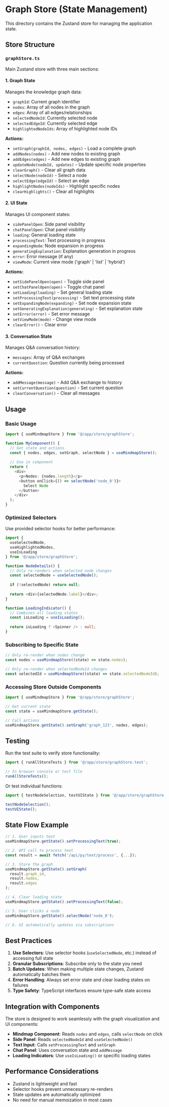 # Graph Store (State Management)

This directory contains the Zustand store for managing the application state.

## Store Structure

### `graphStore.ts`

Main Zustand store with three main sections:

#### 1. Graph State
Manages the knowledge graph data:
- `graphId`: Current graph identifier
- `nodes`: Array of all nodes in the graph
- `edges`: Array of all edges/relationships
- `selectedNodeId`: Currently selected node
- `selectedEdgeId`: Currently selected edge
- `highlightedNodeIds`: Array of highlighted node IDs

**Actions:**
- `setGraph(graphId, nodes, edges)` - Load a complete graph
- `addNodes(nodes)` - Add new nodes to existing graph
- `addEdges(edges)` - Add new edges to existing graph
- `updateNode(nodeId, updates)` - Update specific node properties
- `clearGraph()` - Clear all graph data
- `selectNode(nodeId)` - Select a node
- `selectEdge(edgeId)` - Select an edge
- `highlightNodes(nodeIds)` - Highlight specific nodes
- `clearHighlights()` - Clear all highlights

#### 2. UI State
Manages UI component states:
- `sidePanelOpen`: Side panel visibility
- `chatPanelOpen`: Chat panel visibility
- `loading`: General loading state
- `processingText`: Text processing in progress
- `expandingNode`: Node expansion in progress
- `generatingExplanation`: Explanation generation in progress
- `error`: Error message (if any)
- `viewMode`: Current view mode ('graph' | 'list' | 'hybrid')

**Actions:**
- `setSidePanelOpen(open)` - Toggle side panel
- `setChatPanelOpen(open)` - Toggle chat panel
- `setLoading(loading)` - Set general loading state
- `setProcessingText(processing)` - Set text processing state
- `setExpandingNode(expanding)` - Set node expansion state
- `setGeneratingExplanation(generating)` - Set explanation state
- `setError(error)` - Set error message
- `setViewMode(mode)` - Change view mode
- `clearError()` - Clear error

#### 3. Conversation State
Manages Q&A conversation history:
- `messages`: Array of Q&A exchanges
- `currentQuestion`: Question currently being processed

**Actions:**
- `addMessage(message)` - Add Q&A exchange to history
- `setCurrentQuestion(question)` - Set current question
- `clearConversation()` - Clear all messages

## Usage

### Basic Usage

```typescript
import { useMindmapStore } from '@/app/store/graphStore';

function MyComponent() {
  // Get state and actions
  const { nodes, edges, setGraph, selectNode } = useMindmapStore();
  
  // Use in component
  return (
    <div>
      <p>Nodes: {nodes.length}</p>
      <button onClick={() => selectNode('node_0')}>
        Select Node
      </button>
    </div>
  );
}
```

### Optimized Selectors

Use provided selector hooks for better performance:

```typescript
import { 
  useSelectedNode, 
  useHighlightedNodes,
  useIsLoading 
} from '@/app/store/graphStore';

function NodeDetails() {
  // Only re-renders when selected node changes
  const selectedNode = useSelectedNode();
  
  if (!selectedNode) return null;
  
  return <div>{selectedNode.label}</div>;
}

function LoadingIndicator() {
  // Combines all loading states
  const isLoading = useIsLoading();
  
  return isLoading ? <Spinner /> : null;
}
```

### Subscribing to Specific State

```typescript
// Only re-render when nodes change
const nodes = useMindmapStore((state) => state.nodes);

// Only re-render when selectedNodeId changes
const selectedId = useMindmapStore((state) => state.selectedNodeId);
```

### Accessing Store Outside Components

```typescript
import { useMindmapStore } from '@/app/store/graphStore';

// Get current state
const state = useMindmapStore.getState();

// Call actions
useMindmapStore.getState().setGraph('graph_123', nodes, edges);
```

## Testing

Run the test suite to verify store functionality:

```typescript
import { runAllStoreTests } from '@/app/store/graphStore.test';

// In browser console or test file
runAllStoreTests();
```

Or test individual functions:
```typescript
import { testNodeSelection, testUIState } from '@/app/store/graphStore.test';

testNodeSelection();
testUIState();
```

## State Flow Example

```typescript
// 1. User inputs text
useMindmapStore.getState().setProcessingText(true);

// 2. API call to process text
const result = await fetch('/api/py/text/process', {...});

// 3. Store the graph
useMindmapStore.getState().setGraph(
  result.graph_id,
  result.nodes,
  result.edges
);

// 4. Clear loading state
useMindmapStore.getState().setProcessingText(false);

// 5. User clicks a node
useMindmapStore.getState().selectNode('node_0');

// 6. UI automatically updates via subscriptions
```

## Best Practices

1. **Use Selectors**: Use selector hooks (`useSelectedNode`, etc.) instead of accessing full state
2. **Granular Subscriptions**: Subscribe only to the state you need
3. **Batch Updates**: When making multiple state changes, Zustand automatically batches them
4. **Error Handling**: Always set error state and clear loading states on failures
5. **Type Safety**: TypeScript interfaces ensure type-safe state access

## Integration with Components

The store is designed to work seamlessly with the graph visualization and UI components:

- **Mindmap Component**: Reads `nodes` and `edges`, calls `selectNode` on click
- **Side Panel**: Reads `selectedNodeId` and `useSelectedNode()`
- **Text Input**: Calls `setProcessingText` and `setGraph`
- **Chat Panel**: Uses conversation state and `addMessage`
- **Loading Indicators**: Use `useIsLoading()` or specific loading states

## Performance Considerations

- Zustand is lightweight and fast
- Selector hooks prevent unnecessary re-renders
- State updates are automatically optimized
- No need for manual memoization in most cases

